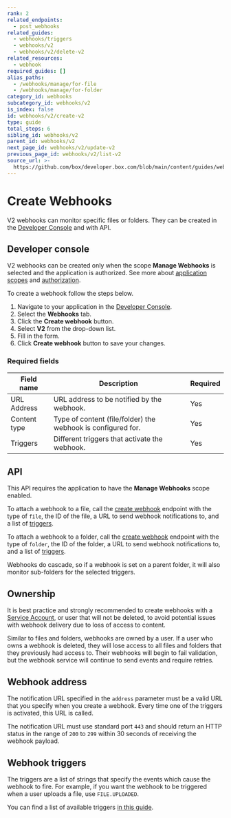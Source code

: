 ```yaml
---
rank: 2
related_endpoints:
  - post_webhooks
related_guides:
  - webhooks/triggers
  - webhooks/v2
  - webhooks/v2/delete-v2
related_resources:
  - webhook
required_guides: []
alias_paths:
  - /webhooks/manage/for-file
  - /webhooks/manage/for-folder
category_id: webhooks
subcategory_id: webhooks/v2
is_index: false
id: webhooks/v2/create-v2
type: guide
total_steps: 6
sibling_id: webhooks/v2
parent_id: webhooks/v2
next_page_id: webhooks/v2/update-v2
previous_page_id: webhooks/v2/list-v2
source_url: >-
  https://github.com/box/developer.box.com/blob/main/content/guides/webhooks/v2/create-v2.md
---
```

# Create Webhooks

V2 webhooks can monitor specific files or folders. They can be
created in the [Developer Console][console] and with API.

## Developer console

<Message type='warning'>

V2 webhooks can be created only when the scope **Manage Webhooks**
is selected and the application is authorized. See more about
[application scopes][1] and [authorization][2].

</Message>

To create a webhook follow the steps below.

1. Navigate to your application in the [Developer Console][console].
2. Select the **Webhooks** tab.
3. Click the **Create webhook** button.
4. Select **V2** from the drop-down list.
5. Fill in the form.
6. Click **Create webhook** button to save your changes.

### Required fields

| Field name | Description | Required |
| --- | --- | --- |
| URL Address | URL address to be notified by the webhook. | Yes |
| Content type | Type of content (file/folder) the webhook is configured for. | Yes |
| Triggers | Different triggers that activate the webhook. | Yes |

## API

<Message type='warning'>

This API requires the application to have the **Manage Webhooks** scope enabled.

</Message>

To attach a webhook to a file, call the [create webhook][3] endpoint with the
type of `file`, the ID of the file, a URL to send webhook notifications to, and
a list of [triggers][4].

<Samples id='post_webhooks' >

</Samples>

To attach a webhook to a folder, call the [create webhook][3] endpoint with the
type of `folder`, the ID of the folder, a URL to send webhook notifications to,
and a list of [triggers][4].

<Samples id='post_webhooks' variant='for_folder' >

</Samples>

<Message type='notice'>

Webhooks do cascade, so if a webhook is set on a parent folder,
it will also monitor sub-folders for the selected triggers.

</Message>

## Ownership

It is best practice and strongly recommended to create webhooks with a
[Service Account][sa], or user that will not be deleted, to avoid potential
issues with webhook delivery due to loss of access to content.

Similar to files and folders, webhooks are owned by a user. If a user who owns a
webhook is deleted, they will lose access to all files and folders that they
previously had access to. Their webhooks will begin to fail validation, but the
webhook service will continue to send events and require retries.

## Webhook address

The notification URL specified in the `address` parameter must be a valid URL
that you specify when you create a webhook. Every time one of the triggers is
activated, this URL is called.

The notification URL must use standard port `443` and should return
an HTTP status in the range of `200` to `299` within 30 seconds of receiving
the webhook payload.

## Webhook triggers

The triggers are a list of strings that specify the events which cause the
webhook to fire. For example, if you want the webhook to be triggered
when a user uploads a file, use `FILE.UPLOADED`.

You can find a list of available triggers [in this guide][4].

[1]: g://applications
[2]: g://authorization
[3]: e://post_webhooks
[4]: g://webhooks/triggers
[sa]:page://platform/user-types/#service-account
[console]: https://app.box.com/developers/console